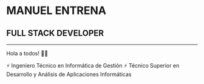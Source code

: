 # MANUEL ENTRENA

## FULL STACK DEVELOPER

---

Hola a todos! 👨‍💻

⚡ Ingeniero Técnico en Informática de Gestión
⚡ Técnico Superior en Desarrollo y Análisis de Aplicaciones Informáticas

